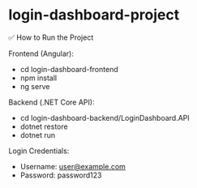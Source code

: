 # login-dashboard-project

✅ How to Run the Project

Frontend (Angular):

* cd login-dashboard-frontend
* npm install
* ng serve

Backend (.NET Core API):

* cd login-dashboard-backend/LoginDashboard.API
* dotnet restore
* dotnet run

Login Credentials:

* Username: user@example.com
* Password: password123
